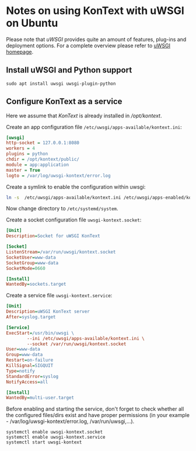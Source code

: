 # Notes on using KonText with uWSGI on Ubuntu

Please note that *uWSGI* provides quite an amount of features, plug-ins and
deployment options. For a complete overview please refer to
[uWSGI homepage](https://uwsgi-docs.readthedocs.io/en/latest/).

## Install uWSGI and Python support

```
sudo apt install uwsgi uwsgi-plugin-python
```

## Configure KonText as a service

Here we assume that *KonText* is already installed in */opt/kontext*.

Create an app configuration file `/etc/uwsgi/apps-available/kontext.ini`:

```ini
[uwsgi]
http-socket = 127.0.0.1:8080
workers = 4
plugins = python
chdir = /opt/kontext/public/
module = app:application
master = True
logto = /var/log/uwsgi-kontext/error.log
```


Create a symlink to enable the configuration within uwsgi:

```bash
ln -s  /etc/uwsgi/apps-available/kontext.ini /etc/uwsgi/apps-enabled/kontext.ini
```

Now change directory to `/etc/systemd/system`.


Create a socket configuration file `uwsgi-kontext.socket`:


```ini
[Unit]
Description=Socket for uWSGI KonText

[Socket]
ListenStream=/var/run/uwsgi/kontext.socket
SocketUser=www-data
SocketGroup=www-data
SocketMode=0660

[Install]
WantedBy=sockets.target
```

Create a service file `uwsgi-kontext.service`:

```ini
[Unit]
Description=uWSGI KonText server
After=syslog.target

[Service]
ExecStart=/usr/bin/uwsgi \
        --ini /etc/uwsgi/apps-available/kontext.ini \
        --socket /var/run/uwsgi/kontext.socket
User=www-data
Group=www-data
Restart=on-failure
KillSignal=SIGQUIT
Type=notify
StandardError=syslog
NotifyAccess=all

[Install]
WantedBy=multi-user.target
```

Before enabling and starting the service, don't forget to check
whether all the configured files/dirs exist and have proper permissions
(in your example - /var/log/uwsgi-kontext/error.log, /var/run/uwsgi,...).

```
systemctl enable uwsgi-kontext.socket
systemctl enable uwsgi-kontext.service
systemctl start uwsgi-kontext
```